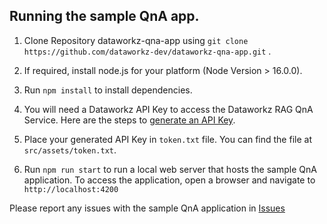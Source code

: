 ## Running the sample QnA app.

1. Clone Repository dataworkz-qna-app using `git clone https://github.com/dataworkz-dev/dataworkz-qna-app.git` .

2. If required, install node.js for your platform (Node Version > 16.0.0).

3. Run `npm install` to install dependencies.

4. You will need a Dataworkz API Key to access the Dataworkz RAG QnA Service. Here are the steps to [generate an API Key](generate-api-key).

5. Place your generated API Key in `token.txt` file. 
You can find the file at `src/assets/token.txt`.

6. Run `npm run start` to run a local web server that hosts the sample QnA application. To access the application, open a browser and navigate to `http://localhost:4200` 

Please report any issues with the sample QnA application in [Issues](https://github.com/dataworkz-dev/dataworkz-qna-app/issues) 

